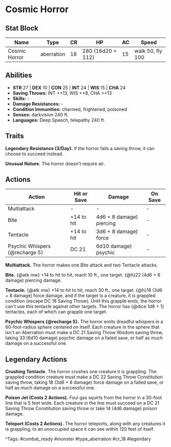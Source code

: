 # Cosmic Horror

## Stat Block

| Name | Type | CR | HP | AC | Speed |
|------|------|----|----|----|-------|
| Cosmic Horror | aberration | 18 | 280 (16d20 + 112) | 15 | walk 50, fly 100 |

## Abilities

- **STR** 27 | **DEX** 10 | **CON** 25 | **INT** 24 | **WIS** 15 | **CHA** 24
- **Saving Throws:** INT ++13, WIS ++8, CHA ++13  
- **Skills:** -  
- **Damage Resistances:** -  
- **Condition Immunities:** charmed, frightened, poisoned  
- **Senses:** darkvision 240 ft.  
- **Languages:** Deep Speech, telepathy 240 ft.

## Traits

**Legendary Resistance (3/Day).** If the horror fails a saving throw, it can choose to succeed instead.

**Unusual Nature.** The horror doesn't require air.


## Actions

| Action | Hit or Save | Damage | On Save |
|--------|--------------|--------|----------|
| Multiattack | - | - | - |
| Bite | +14 to hit | 4d6 + 8 damage) piercing | - |
| Tentacle | +14 to hit | 3d6 + 8 damage) force | - |
| Psychic Whispers {@recharge 5} | DC 21 | 6d10 damage) psychic | - |

**Multiattack.** The horror makes one Bite attack and two Tentacle attacks.

**Bite.** {@atk mw} +14 to hit to hit, reach 10 ft., one target. {@h}22 (4d6 + 8 damage) piercing damage.

**Tentacle.** {@atk mw} +14 to hit to hit, reach 30 ft., one target. {@h}18 (3d6 + 8 damage) force damage, and if the target is a creature, it is grappled condition (escape DC 18 Saving Throw). Until this grapple ends, the horror can't use this tentacle against other targets. The horror has {@dice 1d8 + 1} tentacles, each of which can grapple one target.

**Psychic Whispers {@recharge 5}.** The horror emits dreadful whispers in a 60-foot-radius sphere centered on itself. Each creature in the sphere that isn't an Aberration must make a DC 21 Saving Throw Wisdom saving throw, taking 33 (6d10 damage) psychic damage on a failed save, or half as much damage on a successful one.

## Legendary Actions

**Crushing Tentacle.** The horror crushes one creature it is grappling. The grappled condition creature must make a DC 22 Saving Throw Constitution saving throw, taking 18 (3d6 + 8 damage) force damage on a failed save, or half as much damage on a successful one.

**Poison Jet (Costs 2 Actions).** Foul gas squirts from the horror in a 30-foot line that is 5 feet wide. Each creature in the line must succeed on a DC 21 Saving Throw Constitution saving throw or take 14 (4d6 damage) poison damage.

**Teleport (Costs 2 Actions).** The horror teleports, along with any creatures it is grappling, to an unoccupied space it can see within 120 feet of itself.



^Tags: #combat_ready #monster #type_aberration #cr_18 #legendary